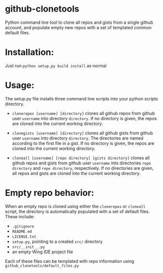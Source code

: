
github-clonetools
=======================
Python command line tool to clone all repos and gists from a single github account,
and populate empty new repos with a set of templated common default files.
    
# Installation:

Just run `python setup.py build install` as normal

# Usage:

The setup.py file installs three command line scripts into your python scripts directory.

- `clonerepos [username] [directory]` clones all github repos from github user 
`username` into directory `directory`. 
If no directory is given, the repos are cloned into the current working directory.

- `clonegists [username] [directory]` clones all github gists from github user 
`username` into directory `directory`. 
The directories are named according to the first file in a gist. If no directory is given, 
the repos are cloned into the current working directory.

- `cloneall [username] [repo directory] [gists directory]` clones all github 
repos and gists from github user `username` into directories `repo directory` 
and `repo directory`, respectively.
If no directories are given, all repos and gists are cloned into the current working directory.

# Empty repo behavior: 
When an empty repo is cloned using either the `clonerepos` or `cloneall` script,
the directory is automatically populated with a set of default files. These include:

- `.gitignore`
- `README.md`
- `LICENSE.txt`
- `setup.py`, pointing to a created `src/` directory
- `src/__init__.py`
- an empty Wing IDE project file

Each of these files can be templated with repo information using `github_clonetools/default_files.py`